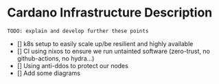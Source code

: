# Cardano Infrastructure Description

`TODO: explain and develop further these points`
- [] k8s setup to easily scale up/be resilient and highly available
- [] CI using nixos to ensure we run untainted software (zero-trust, no github-actions, no hydra...)
- [] Using anti-ddos to protect our nodes
- [] Add some diagrams
